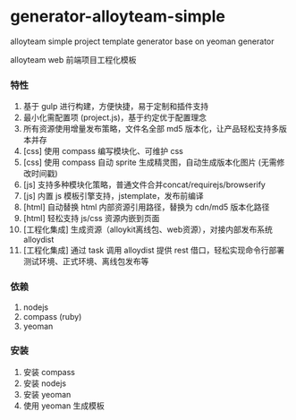 generator-alloyteam-simple
==========================

alloyteam simple project template generator base on yeoman generator

alloyteam web 前端项目工程化模板

### 特性
1. 基于 gulp 进行构建，方便快捷，易于定制和插件支持
2. 最小化需配置项 (project.js)，基于约定优于配置理念
3. 所有资源使用增量发布策略，文件名全部 md5 版本化，让产品轻松支持多版本并存
2. [css] 使用 compass 编写模块化、可维护 css
2. [css] 使用 compass 自动 sprite 生成精灵图，自动生成版本化图片 (无需修改时间戳)
3. [js] 支持多种模块化策略，普通文件合并concat/requirejs/browserify
4. [js] 内置 js 模板引擎支持，jstemplate，发布前编译
5. [html] 自动替换 html 内部资源引用路径，替换为 cdn/md5 版本化路径
6. [html] 轻松支持 js/css 资源内嵌到页面
7. [工程化集成] 生成资源（alloykit离线包、web资源），对接内部发布系统 alloydist
7. [工程化集成] 通过 task 调用 alloydist 提供 rest 借口，轻松实现命令行部署测试环境、正式环境、离线包发布等

### 依赖
1. nodejs 
2. compass (ruby)
3. yeoman

### 安装
1. 安装 compass
2. 安装 nodejs
3. 安装 yeoman
4. 使用 yeoman 生成模板
